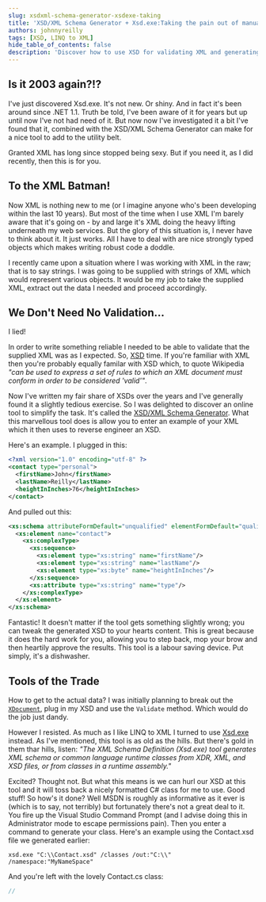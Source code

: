 ```yaml
---
slug: xsdxml-schema-generator-xsdexe-taking
title: 'XSD/XML Schema Generator + Xsd.exe:Taking the pain out of manual XML'
authors: johnnyreilly
tags: [XSD, LINQ to XML]
hide_table_of_contents: false
description: 'Discover how to use XSD for validating XML and generating C# classes from XSD files, including an online tool to simplify the task.'
---
```


## Is it 2003 again?!?

I've just discovered Xsd.exe. It's not new. Or shiny. And in fact it's been around since .NET 1.1. Truth be told, I've been aware of it for years but up until now I've not had need of it. But now now I've investigated it a bit I've found that it, combined with the XSD/XML Schema Generator can make for a nice tool to add to the utility belt.

Granted XML has long since stopped being sexy. But if you need it, as I did recently, then this is for you.

<!--truncate-->

## To the XML Batman!

Now XML is nothing new to me (or I imagine anyone who's been developing within the last 10 years). But most of the time when I use XML I'm barely aware that it's going on - by and large it's XML doing the heavy lifting underneath my web services. But the glory of this situation is, I never have to think about it. It just works. All I have to deal with are nice strongly typed objects which makes writing robust code a doddle.

I recently came upon a situation where I was working with XML in the raw; that is to say strings. I was going to be supplied with strings of XML which would represent various objects. It would be my job to take the supplied XML, extract out the data I needed and proceed accordingly.

## We Don't Need No Validation...

I lied!

In order to write something reliable I needed to be able to validate that the supplied XML was as I expected. So, [XSD](<http://en.wikipedia.org/wiki/XML_Schema_(W3C)>) time. If you're familiar with XML then you're probably equally familar with XSD which, to quote Wikipedia _"can be used to express a set of rules to which an XML document must conform in order to be considered 'valid'"_.

Now I've written my fair share of XSDs over the years and I've generally found it a slightly tedious exercise. So I was delighted to discover an online tool to simplify the task. It's called the [XSD/XML Schema Generator](http://www.freeformatter.com/xsd-generator.html). What this marvellous tool does is allow you to enter an example of your XML which it then uses to reverse engineer an XSD.

Here's an example. I plugged in this:

```xml
<?xml version="1.0" encoding="utf-8" ?>
<contact type="personal">
  <firstName>John</firstName>
  <lastName>Reilly</lastName>
  <heightInInches>76</heightInInches>
</contact>
```

And pulled out this:

```xsd
<xs:schema attributeFormDefault="unqualified" elementFormDefault="qualified" xmlns:xs="http://www.w3.org/2001/XMLSchema">
  <xs:element name="contact">
    <xs:complexType>
      <xs:sequence>
        <xs:element type="xs:string" name="firstName"/>
        <xs:element type="xs:string" name="lastName"/>
        <xs:element type="xs:byte" name="heightInInches"/>
      </xs:sequence>
      <xs:attribute type="xs:string" name="type"/>
    </xs:complexType>
  </xs:element>
</xs:schema>
```

Fantastic! It doesn't matter if the tool gets something slightly wrong; you can tweak the generated XSD to your hearts content. This is great because it does the hard work for you, allowing you to step back, mop your brow and then heartily approve the results. This tool is a labour saving device. Put simply, it's a dishwasher.

## Tools of the Trade

How to get to the actual data? I was initially planning to break out the [`XDocument`](<http://msdn.microsoft.com/en-us/library/system.xml.linq.xdocument(v=vs.100).aspx>), plug in my XSD and use the `Validate` method. Which would do the job just dandy.

However I resisted. As much as I like LINQ to XML I turned to use [Xsd.exe](<http://msdn.microsoft.com/en-us/library/x6c1kb0s(v=vs.100).aspx>) instead. As I've mentioned, this tool is as old as the hills. But there's gold in them thar hills, listen: _"The XML Schema Definition (Xsd.exe) tool generates XML schema or common language runtime classes from XDR, XML, and XSD files, or from classes in a runtime assembly."_

Excited? Thought not. But what this means is we can hurl our XSD at this tool and it will toss back a nicely formatted C# class for me to use. Good stuff! So how's it done? Well MSDN is roughly as informative as it ever is (which is to say, not terribly) but fortunately there's not a great deal to it. You fire up the Visual Studio Command Prompt (and I advise doing this in Administrator mode to escape permissions pain). Then you enter a command to generate your class. Here's an example using the Contact.xsd file we generated earlier:

`xsd.exe "C:\\Contact.xsd" /classes /out:"C:\\" /namespace:"MyNameSpace"`

And you're left with the lovely Contact.cs class:

```cs
//
```
